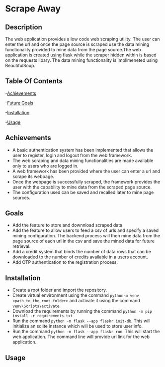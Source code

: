 # Scrape Away

## Description
The web application provides a low code web scraping utility. The user can enter the url and once the page source is scraped use the data mining functionality provided to mine data from the page source.The web application is created using flask while the scraper hidden within is based on the requests libary. The data mining functionality is implimeneted using BeautifulSoup.

## Table Of Contents

-[Achievements](#Achievements)

-[Future Goals](#Goals)

-[Installation](#Installation)

-[Usage](#Usage)

## Achievements

- A basic authentication system has been implemented that allows the user to register, login and logout from the web framework.
- The web scraping and data mining functionalities are made available only to users who are logged in. 
- A web framework has been provided where the user can enter a url and scrape its webpage.
- Once the webpage is successfully scraped, the framework provides the user with the capability to mine data from the scraped page source.
- The configuration used can be saved and recalled later to mine page sources.

## Goals

- Add the feature to store and downnload scraped data.
- Add the feature to allow users to feed a csv of urls and specify a saved mining configuration. The backend process will then mine data from the page source of each url in the csv and save the mined data for future retrieval.
- Add a credit system that binds the number of data rows that can be downloaded to the number of credits available in a users account.
- Add OTP authentication to the registration process.

## Installation

- Create a root folder and import the repository.
- Create virtual environment using the command ```python-m venv <path_to_the_root_folder>``` and activate it using the command ```venv\Scripts\activate```.
- Download the requirements by running the command ```python -m pip install -r requirements.txt```
- Run the command ```python -m flask --app flaskr init-db```. This will initialize an sqlite instance which will be used to store user info.
- Run the command ```python -m flask --app flaskr run```. This will start the web application. The command line will provide url link for the web application.  

## Usage
